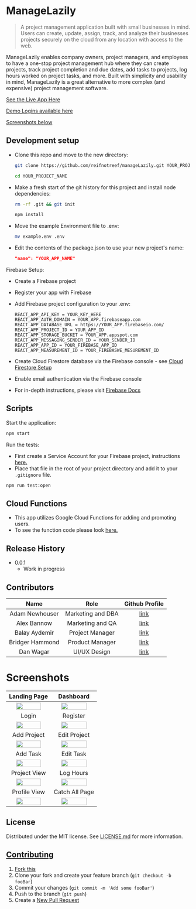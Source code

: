 # ManageLazily

> A project management application built with small businesses in mind. Users can create,
> update, assign, track, and analyze their businesses projects securely on the cloud from
> any location with access to the web.

ManageLazily enables company owners, project managers, and employees to have a one-stop
project management hub where they can create projects, track project completion and due dates,
add tasks to projects, log hours worked on project tasks, and more. Built with simplicity
and usability in mind, ManageLazily is a great alternative to more complex (and expensive)
project management software.

[See the Live App Here](https://managelazily.com/)

[Demo Logins available here](https://github.com/reifnotreef/manageLazily/blob/master/DEMO_LOGINS.md)

[Screenshots below](#Screenshots)

## Development setup

- Clone this repo and move to the new directory:

  ```bash
  git clone https://github.com/reifnotreef/manageLazily.git YOUR_PROJECT_NAME

  cd YOUR_PROJECT_NAME
  ```

- Make a fresh start of the git history for this project and install node dependencies:

  ```bash
  rm -rf .git && git init

  npm install
  ```

- Move the example Environment file to .env:
  ```bash
  mv example.env .env
  ```
- Edit the contents of the package.json to use your new project's name:
  ```JSON
  "name": "YOUR_APP_NAME"
  ```

Firebase Setup:

- Create a Firebase project
- Register your app with Firebase
- Add Firebase project configuration to your .env:

  ```
  REACT_APP_API_KEY = YOUR_KEY_HERE
  REACT_APP_AUTH_DOMAIN = YOUR_APP.firebaseapp.com
  REACT_APP_DATABASE_URL = https://YOUR_APP.firebaseio.com/
  REACT_APP_PROJECT_ID = YOUR_APP_ID
  REACT_APP_STORAGE_BUCKET = YOUR_APP.appspot.com
  REACT_APP_MESSAGING_SENDER_ID = YOUR_SENDER_ID
  REACT_APP_APP_ID = YOUR_FIREBASE_APP_ID
  REACT_APP_MEASUREMENT_ID = YOUR_FIREBASWE_MESUREMENT_ID
  ```

- Create Cloud Firestore database via the Firebase console - see [Cloud Firestore Setup](https://firebase.google.com/docs/firestore/quickstart)
- Enable email authentication via the Firebase console
- For in-depth instructions, please visit [Firebase Docs](https://firebase.google.com/docs/web/setup)

## Scripts

Start the application:

```bash
npm start
```

Run the tests:

- First create a Service Account for your Firebase project, instructions [here.](https://firebase.google.com/docs/admin/setup#initialize-sdk)
- Place that file in the root of your project directory and add it to your `.gitignore` file.

```bash
npm run test:open
```

## Cloud Functions

- This app utilizes Google Cloud Functions for adding and promoting users.
- To see the function code please look [here.](https://github.com/reifnotreef/manageLazily/blob/master/functions/index.js)

## Release History

- 0.0.1
  - Work in progress

## Contributors

| Name | Role | Github Profile |
| :-------------: |:-------------:|:-------------:|
| Adam Newhouser | Marketing and DBA | [link](https://github.com/AdamNewhouser) |
| Alex Bannow | Marketing and QA | [link](https://github.com/rbannal86) |
| Balay Aydemir | Project Manager | [link](https://github.com/balayaydemir) |
| Bridger Hammond | Product Manager | [link](https://github.com/reifnotreef) |
| Dan Wagar | UI/UX Design | [link](https://github.com/danWagar) |

# Screenshots

| Landing Page | Dashboard|
| :-------------: |:-------------:|
| <img src="https://github.com/reifnotreef/manageLazily/raw/master/screenshots/landing_page.png" width='80%' height='auto'> | <img src="https://github.com/reifnotreef/manageLazily/raw/master/screenshots/dashboard.png" width='80%' height='auto'> |
| Login | Register|
| <img src="https://github.com/reifnotreef/manageLazily/raw/master/screenshots/login_page.png" width='80%' height='auto'> | <img src="https://github.com/reifnotreef/manageLazily/raw/master/screenshots/register.png" width='80%' height='auto'> |
| Add Project | Edit Project|
| <img src="https://github.com/reifnotreef/manageLazily/raw/master/screenshots/add_project.png" width='80%' height='auto'> | <img src="https://github.com/reifnotreef/manageLazily/raw/master/screenshots/edit_project.png" width='80%' height='auto'> |
| Add Task | Edit Task|
| <img src="https://github.com/reifnotreef/manageLazily/raw/master/screenshots/add_task.png" width='80%' height='auto'> | <img src="https://github.com/reifnotreef/manageLazily/raw/master/screenshots/edit_task.png" width='80%' height='auto'> |
| Project View | Log Hours|
| <img src="https://github.com/reifnotreef/manageLazily/raw/master/screenshots/project_view.png" width='80%' height='auto'> | <img src="https://github.com/reifnotreef/manageLazily/raw/master/screenshots/log_hours.png" width='80%' height='auto'> |
| Profile View | Catch All Page |
|<img src="https://github.com/reifnotreef/manageLazily/raw/master/screenshots/user_profile.png" width='80%' height='auto'>|<img src="https://github.com/reifnotreef/manageLazily/raw/master/screenshots/catchall.png" width='80%' height='auto'>|


## License

Distributed under the MIT license. See [LICENSE.md](https://github.com/reifnotreef/manageLazily/blob/master/LICENSE) for more information.

## [Contributing](https://github.com/reifnotreef/manageLazily/blob/master/CONTRIBUTING.md)

1.  [Fork this](https://github.com/reifnotreef/manageLazily)
2. Clone your fork and create your feature branch (`git checkout -b fooBar`)
3.  Commit your changes (`git commit -m 'Add some fooBar'`)
4.  Push to the branch (`git push`)
5.  Create a [New Pull Request](https://github.com/reifnotreef/manageLazily/pull/new/master)

<!-- Markdown link & img dfn's -->

[npm-image]: https://img.shields.io/npm/v/datadog-metrics.svg?style=flat-square
[npm-url]: https://npmjs.org/package/datadog-metrics
[npm-downloads]: https://img.shields.io/npm/dm/datadog-metrics.svg?style=flat-square
[travis-image]: https://img.shields.io/travis/dbader/node-datadog-metrics/master.svg?style=flat-square
[travis-url]: https://travis-ci.org/dbader/node-datadog-metrics
[wiki]: https://github.com/yourname/yourproject/wiki
